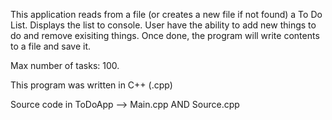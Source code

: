 This application reads from a file (or creates a new file if not found) a To Do List. 
Displays the list to console. User have the ability to add new things to do and remove exisiting things. 
Once done, the program will write contents to a file and save it.

Max number of tasks: 100.

This program was written in C++ (.cpp)

Source code in ToDoApp --> Main.cpp AND Source.cpp
